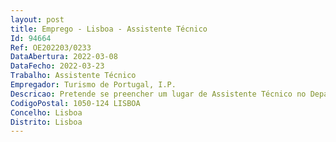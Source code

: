 ```yaml
--- 
layout: post
title: Emprego - Lisboa - Assistente Técnico
Id: 94664
Ref: OE202203/0233
DataAbertura: 2022-03-08
DataFecho: 2022-03-23
Trabalho: Assistente Técnico
Empregador: Turismo de Portugal, I.P.
Descricao: Pretende se preencher um lugar de Assistente Técnico no Departamento de Estruturação da Oferta do Turismo de Portugal com recurso ao mecanismo de mobilidade interna, para o desempenho das seguintes funções • Tratamento de expediente• Tratamento de dados internos• Apoio administrativo ao departamento
CodigoPostal: 1050-124 LISBOA
Concelho: Lisboa
Distrito: Lisboa
--- 
```

